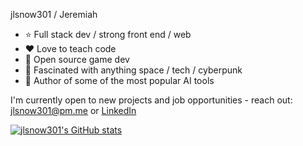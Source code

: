 jlsnow301 / Jeremiah

- :star: Full stack dev / strong front end / web
- :heart: Love to teach code
- :rocket: Open source game dev
- :milky_way: Fascinated with anything space / tech / cyberpunk
- :stars: Author of some of the most popular AI tools

I'm currently open to new projects and job opportunities - reach out: jlsnow301@pm.me or [LinkedIn](https://www.linkedin.com/in/jlsnow301)

[![jlsnow301's GitHub stats](https://github-readme-stats.vercel.app/api?username=jlsnow301)](https://github.com/anuraghazra/github-readme-stats)

